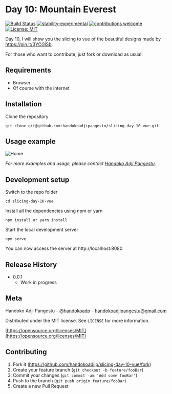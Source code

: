 # Day 10: Mountain Everest

[![Build Status](https://travis-ci.org/dwyl/esta.svg?branch=master)](https://github.com/handokoadjip/slicing-day-10-vue)
[![stability-experimental](https://img.shields.io/badge/stability-experimental-orange.svg)](https://github.com/handokoadjip/slicing-day-10-vue)
[![contributions welcome](https://img.shields.io/badge/contributions-welcome-brightgreen.svg?style=flat)](https://github.com/handokoadjip/slicing-day-10-vue/fork)
[![License: MIT](https://img.shields.io/badge/License-MIT-yellow.svg)](https://opensource.org/licenses/MIT)

Day 10, I will show you the slicing to vue of the beautiful designs made by https://pin.it/3YCGlSb.

For those who want to contribute, just fork or download as usual!

## Requirements

- Browser
- Of course with the internet

## Installation

Clone the repository

    git clone git@github.com:handokoadjipangestu/slicing-day-10-vue.git

## Usage example

![Home](https://bebaskripsi.000webhostapp.com/slicing-day-10/home.png)

_For more examples and usage, please contact [Handoko Adji Pangestu](https://www.instagram.com/handokoadp/)._

## Development setup

Switch to the repo folder

    cd slicing-day-10-vue

Install all the dependencies using npm or yarn

    npm install or yarn install

Start the local development server

    npm serve

You can now access the server at http://localhost:8080

## Release History

- 0.0.1
  - Work in progress

## Meta

Handoko Adji Pangestu – [@handokoadp](https://www.instagram.com/handokoadp/) – handokoadjipangestu@gmail.com

Distributed under the MIT license. See `LICENSE` for more information.

[https://opensource.org/licenses/MIT](https://opensource.org/licenses/MIT)

## Contributing

1. Fork it (<https://github.com/handokoadjip/slicing-day-10-vue/fork>)
2. Create your feature branch (`git checkout -b feature/fooBar`)
3. Commit your changes (`git commit -am 'Add some fooBar'`)
4. Push to the branch (`git push origin feature/fooBar`)
5. Create a new Pull Request
